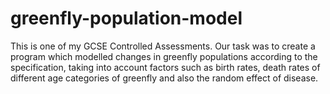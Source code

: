 # greenfly-population-model

This is one of my GCSE Controlled Assessments. Our task was to create a program which modelled changes in greenfly populations according to the specification, taking into account factors such as birth rates, death rates of different age categories of greenfly and also the random effect of disease. 

